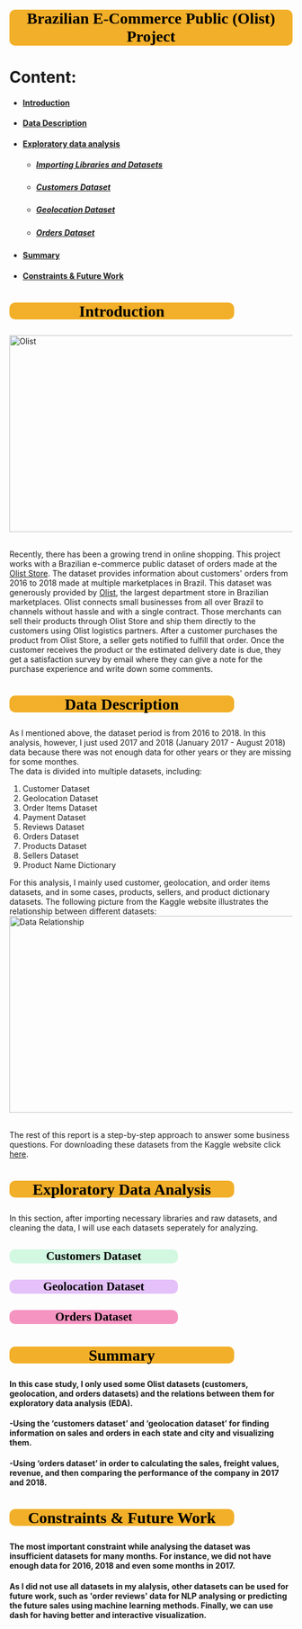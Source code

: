 <div style="text-align: center;">
    <p style="background-color:#f2af29;font-family:serif;color:#000000;font-size:200%;text-align:center;border-radius:10px 10px;"><b>Brazilian E-Commerce Public (Olist) Project</b></p>
</div>

<p style=font-family:serif;text-align:right><h1><b> Content: </b></h1></p>

       
* #### [**Introduction**](#1)
    
* #### [**Data Description**](#2)

* #### [**Exploratory data analysis**](#3)

    * ##### [**Importing Libraries and Datasets**](#4)

    * ##### [**Customers Dataset**](#5)

    * ##### [**Geolocation Dataset**](#6)
    
    * ##### [**Orders Dataset**](#7)

* #### [**Summary**](#8)

* #### [**Constraints & Future Work**](#9)

# <a id="1"></a><p style="background-color:#f2af29;font-family:serif;color:#000000;color:#000000;font-size:100%;text-align:center;border-radius:10px 10px; width:400px; height:30px"><b>Introduction</b>
<img src="https://cdn.pixabay.com/photo/2019/12/14/08/36/shopping-4694470__340.jpg" alt="Olist" style="width: 600px; height: 350px;">
    
<br>Recently, there has been a growing trend in online shopping. This project works with a Brazilian e-commerce public dataset of orders made at the [Olist Store](https://olist.com/pt-br). The dataset provides information about customers' orders from 2016 to 2018 made at multiple marketplaces in Brazil.
This dataset was generously provided by [Olist](www.olist.com), the largest department store in Brazilian marketplaces. Olist connects small businesses from all over Brazil to channels without hassle and with a single contract. Those merchants can sell their products through Olist Store and ship them directly to the customers using Olist logistics partners. After a customer purchases the product from Olist Store, a seller gets notified to fulfill that order. Once the customer receives the product or the estimated delivery date is due, they get a satisfaction survey by email where they can give a note for the purchase experience and write down some comments.

</p>

# <a id="2"></a><p style="background-color:#f2af29;font-family:serif;color:#000000;color:#000000;font-size:100%;text-align:center;border-radius:10px 10px; width:400px; height:30px"><b>Data Description</b>

As I mentioned above, the dataset period is from 2016 to 2018. In this analysis, however, I just used 2017 and 2018 (January 2017 - August 2018) data because there was not enough data for other years or they are missing for some monthes.
<br>The data is divided into multiple datasets, including:
<br><ol type="1">
  <li>Customer Dataset</li>
  <li>Geolocation Dataset</li>
  <li>Order Items Dataset</li>
  <li>Payment Dataset</li>
  <li>Reviews Dataset</li>
  <li>Orders Dataset</li>
  <li>Products Dataset</li>
  <li>Sellers Dataset</li>
  <li>Product Name Dictionary</li>
</ol>
For this analysis, I mainly used customer, geolocation, and order items datasets, and in some cases, products, sellers, and product dictionary datasets. The following picture from the Kaggle website illustrates the relationship between different datasets:  

<img src="https://i.imgur.com/HRhd2Y0.png" alt="Data Relationship" style="width: 600px; height: 350px;">

<br> The rest of this report is a step-by-step approach to answer some business questions. For downloading these datasets from the Kaggle website click [here](https://www.kaggle.com/datasets/olistbr/brazilian-ecommerce?resource=download&select=olist_sellers_dataset.csv).

</p>

# <a id="3"></a><p style="background-color:#f2af29;font-family:serif;color:#000000;color:#000000;font-size:100%;text-align:center;border-radius:10px 10px; width:400px; height:30px"><b>Exploratory Data Analysis</b>
In this section, after importing necessary libraries and raw datasets, and cleaning the data, I will use each datasets seperately for analyzing. 

</p>

## <a id="5"></a><p style="background-color:#d3f8e2;font-family:serif;color:#000000;font-size:100%;text-align:center;border-radius:10px 10px; width:300px"><b>Customers Dataset</b></p>

## <a id="6"></a><p style="background-color:#e4c1f9;font-family:serif;color:#000000;font-size:100%;text-align:center;border-radius:10px 10px; width:300px"><b>Geolocation Dataset</b></p>

## <a id="7"></a><p style="background-color:#f694c1;font-family:serif;color:#000000;font-size:100%;text-align:center;border-radius:10px 10px; width:300px"><b>Orders Dataset</b></p>

# <a id="8"></a><p style="background-color:#f2af29;font-family:serif;color:#000000;color:#000000;font-size:100%;text-align:center;border-radius:10px 10px; width:400px; height:30px"><b>Summary</b>
#### **In this case study, I only used some Olist datasets (customers, geolocation, and orders datasets) and the relations between them for exploratory data analysis (EDA).** 
#### **-Using the ‘customers dataset’ and ‘geolocation dataset’ for finding information on sales and orders in each state and city and visualizing them.**
#### **-Using ‘orders dataset’ in order to calculating the sales, freight values, revenue, and then comparing the performance of the company in 2017 and 2018.**


# <a id="9"></a><p style="background-color:#f2af29;font-family:serif;color:#000000;color:#000000;font-size:100%;text-align:center;border-radius:10px 10px; width:400px; height:30px"><b>Constraints & Future Work</b>
    
#### **The most important constraint while analysing the dataset was insufficient datasets for many months. For instance, we did not have enough data for 2016, 2018 and even some months in 2017.**
#### **As I did not use all datasets in my alalysis, other datasets can be used for future work, such as 'order reviews' data for NLP analysing or predicting the future sales using machine learning methods. Finally, we can use dash for having better and interactive visualization.**
